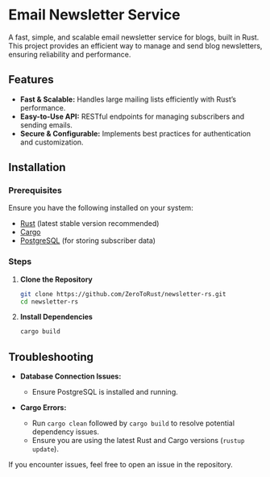 # Email Newsletter Service

A fast, simple, and scalable email newsletter service for blogs, built in Rust. This project provides an efficient way to manage and send blog newsletters, ensuring reliability and performance.

## Features

- **Fast & Scalable:** Handles large mailing lists efficiently with Rust’s performance.  
- **Easy-to-Use API:** RESTful endpoints for managing subscribers and sending emails.  
- **Secure & Configurable:** Implements best practices for authentication and customization.  

## Installation

### Prerequisites

Ensure you have the following installed on your system:

- [Rust](https://www.rust-lang.org/tools/install) (latest stable version recommended)
- [Cargo](https://doc.rust-lang.org/cargo/)
- [PostgreSQL](https://www.postgresql.org/) (for storing subscriber data)

### Steps

1. **Clone the Repository**
   ```sh
   git clone https://github.com/ZeroToRust/newsletter-rs.git
   cd newsletter-rs
   ```

2. **Install Dependencies**
   ```sh
   cargo build
   ```
   
## Troubleshooting  
- **Database Connection Issues:**  
  - Ensure PostgreSQL is installed and running.  

- **Cargo Errors:**  
  - Run `cargo clean` followed by `cargo build` to resolve potential dependency issues.  
  - Ensure you are using the latest Rust and Cargo versions (`rustup update`).  

If you encounter issues, feel free to open an issue in the repository.



